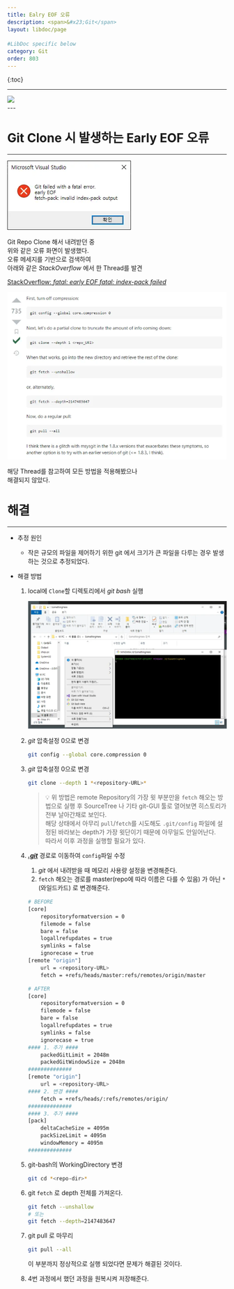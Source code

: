 ```yaml
---
title: Ealry EOF 오류
description: <span>&#x23;Git</span>
layout: libdoc/page

#LibDoc specific below
category: Git
order: 803
---
```

{:toc}

---
<div align="left">
    <img src="https://img.shields.io/badge/Git-F05032?style=flat&logo=git&logoColor=white"/>
</div>
---


# Git Clone 시 발생하는 Early EOF 오류
---
![](/assets/docs/800_Git/803/1.webp)

Git Repo Clone 해서 내려받던 중<br/>
위와 같은 오류 화면이 발생했다.<br/>
오류 메세지를 기반으로 검색하여<br/>
아래와 같은 *StackOverflow* 에서 한 Thread를 발견

[StackOverflow: *fatal: early EOF fatal: index-pack failed*](https://stackoverflow.com/questions/21277806/fatal-early-eof-fatal-index-pack-failed)

![](/assets/docs/800_Git/803/2.webp)

해당 Thread를 참고하여 모든 방법을 적용해봤으나<br/>
해결되지 않았다.<br/>

# 해결
---
* 추정 원인
    * 작은 규모의 파일을 제어하기 위한 git 에서 크기가 큰 파일을 다루는 경우 발생하는 것으로 추정되었다.        
    
* 해결 방법
    1. local에 `Clone`할 디렉토리에서 *git bash* 실행
        
        ![](/assets/docs/800_Git/803/3.webp)
        
    2. *git* 압축설정 0으로 변경
        
        ```bash
        git config --global core.compression 0
        ```
        
    3. *git* 압축설정 0으로 변경
        
        ```bash
        git clone --depth 1 *<repository-URL>*
        ```
        
        > 💡
        > 위 방법은 remote Repository의 가장 윗 부분만을
        > `fetch` 해오는 방법으로 실행 후
        > SourceTree 나 기타 git-GUI 툴로 열어보면
        > 히스토리가 전부 날아간채로 보인다.<br/>
        > 해당 상태에서 아무리 `pull`/`fetch`를 시도해도
        > `.git/config` 파일에 설정된 바라보는 depth가
        > 가장 윗단이기 때문에 아무일도 안일어난다.<br/>
        > 따라서 이후 과정을 실행할 필요가 있다.
        
    4. ***<u>.git</u>*** 경로로 이동하여 `config`파일 수정
        1. *git* 에서 내려받을 때 메모리 사용량 설정을 변경해준다.
        2. `fetch` 해오는 경로를 master(repo에 따라 이름은 다를 수 있음) 가 아닌 `*` (와일드카드) 로 변경해준다.
        
        ```bash
        # BEFORE
        [core]
        	repositoryformatversion = 0
        	filemode = false
        	bare = false
        	logallrefupdates = true
        	symlinks = false
        	ignorecase = true
        [remote "origin"]
        	url = <repository-URL> 
        	fetch = +refs/heads/master:refs/remotes/origin/master
        ```
        
        ```bash 
        # AFTER
        [core]
        	repositoryformatversion = 0
        	filemode = false
        	bare = false
        	logallrefupdates = true
        	symlinks = false
        	ignorecase = true
        #### 1. 추가 ####
        	packedGitLimit = 2048m 
        	packedGitWindowSize = 2048m 
        ##############
        [remote "origin"]
        	url = <repository-URL>
        #### 2. 변경 ####
        	fetch = +refs/heads/:refs/remotes/origin/
        ##############
        #### 3. 추가 ####
        [pack] 
            deltaCacheSize = 4095m 
            packSizeLimit = 4095m 
            windowMemory = 4095m
        ##############
        ```
        
    5. git-bash의 WorkingDirectory 변경
        
        ```bash
        git cd *<repo-dir>*
        ```
        
    6. git `fetch` 로 depth 전체를 가져온다.
        
        ```bash
        git fetch --unshallow
        # 또는
        git fetch --depth=2147483647
        ```
        
    7. git pull 로 마무리
        
        ```bash
        git pull --all
        ```

        이 부분까지 정상적으로 실행 되었다면
        문제가 해결된 것이다.
        
    8. 4번 과정에서 했던 과정을 원복시켜 저장해준다.